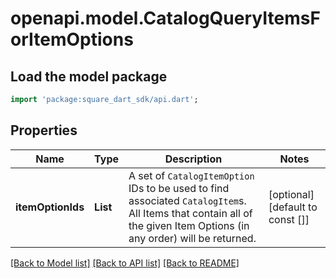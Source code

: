 # openapi.model.CatalogQueryItemsForItemOptions

## Load the model package
```dart
import 'package:square_dart_sdk/api.dart';
```

## Properties
Name | Type | Description | Notes
------------ | ------------- | ------------- | -------------
**itemOptionIds** | **List<String>** | A set of `CatalogItemOption` IDs to be used to find associated `CatalogItem`s. All Items that contain all of the given Item Options (in any order) will be returned. | [optional] [default to const []]

[[Back to Model list]](../README.md#documentation-for-models) [[Back to API list]](../README.md#documentation-for-api-endpoints) [[Back to README]](../README.md)


